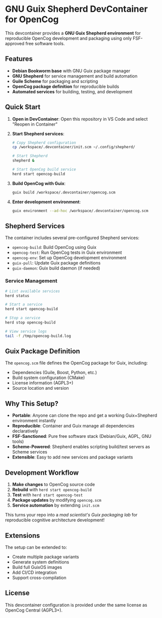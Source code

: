 # GNU Guix Shepherd DevContainer for OpenCog

This devcontainer provides a **GNU Guix Shepherd environment** for reproducible OpenCog development and packaging using only FSF-approved free software tools.

## Features

- **Debian Bookworm base** with GNU Guix package manager
- **GNU Shepherd** for service management and build automation
- **Guile Scheme** for packaging and scripting
- **OpenCog package definition** for reproducible builds
- **Automated services** for building, testing, and development

## Quick Start

1. **Open in DevContainer**: Open this repository in VS Code and select "Reopen in Container"

2. **Start Shepherd services**:
   ```bash
   # Copy Shepherd configuration
   cp /workspace/.devcontainer/init.scm ~/.config/shepherd/
   
   # Start Shepherd
   shepherd &
   
   # Start OpenCog build service
   herd start opencog-build
   ```

3. **Build OpenCog with Guix**:
   ```bash
   guix build /workspace/.devcontainer/opencog.scm
   ```

4. **Enter development environment**:
   ```bash
   guix environment --ad-hoc /workspace/.devcontainer/opencog.scm
   ```

## Shepherd Services

The container includes several pre-configured Shepherd services:

- `opencog-build`: Build OpenCog using Guix
- `opencog-test`: Run OpenCog tests in Guix environment  
- `opencog-env`: Set up OpenCog development environment
- `guix-pull`: Update Guix package definitions
- `guix-daemon`: Guix build daemon (if needed)

### Service Management

```bash
# List available services
herd status

# Start a service
herd start opencog-build

# Stop a service  
herd stop opencog-build

# View service logs
tail -f /tmp/opencog-build.log
```

## Guix Package Definition

The `opencog.scm` file defines the OpenCog package for Guix, including:

- Dependencies (Guile, Boost, Python, etc.)
- Build system configuration (CMake)
- License information (AGPL3+)
- Source location and version

## Why This Setup?

- **Portable**: Anyone can clone the repo and get a working Guix+Shepherd environment instantly
- **Reproducible**: Container and Guix manage all dependencies declaratively  
- **FSF-Sanctioned**: Pure free software stack (Debian/Guix, AGPL, GNU tools)
- **Scheme-Powered**: Shepherd enables scripting build/test servers as Scheme services
- **Extensible**: Easy to add new services and package variants

## Development Workflow

1. **Make changes** to OpenCog source code
2. **Rebuild** with `herd start opencog-build` 
3. **Test** with `herd start opencog-test`
4. **Package updates** by modifying `opencog.scm`
5. **Service automation** by extending `init.scm`

This turns your repo into a *mad scientist's Guix packaging lab* for reproducible cognitive architecture development!

## Extensions

The setup can be extended to:
- Create multiple package variants
- Generate system definitions  
- Build full GuixOS images
- Add CI/CD integration
- Support cross-compilation

## License

This devcontainer configuration is provided under the same license as OpenCog Central (AGPL3+).